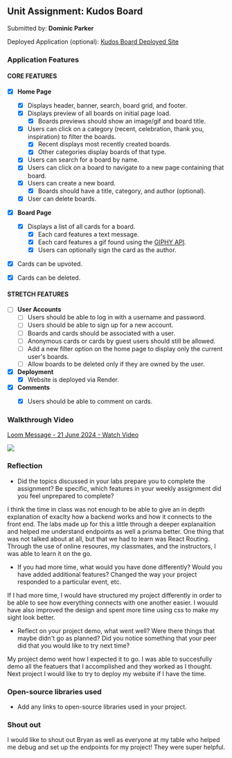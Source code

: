 ## Unit Assignment: Kudos Board

Submitted by: **Dominic Parker**

Deployed Application (optional): [Kudos Board Deployed Site](https://kudos-board-ssrf.onrender.com/#/)

### Application Features

#### CORE FEATURES

- [x] **Home Page**
  - [x] Displays header, banner, search, board grid, and footer.
  - [x] Displays preview of all boards on initial page load.
    - [x] Boards previews should show an image/gif and board title.
  - [x] Users can click on a category (recent, celebration, thank you, inspiration) to filter the boards.
    - [x] Recent displays most recently created boards.
    - [x] Other categories display boards of that type.
  - [x] Users can search for a board by name.
  - [x] Users can click on a board to navigate to a new page containing that board.
  - [x] Users can create a new board.
    - [x] Boards should have a title, category, and author (optional).
  - [x] User can delete boards.
  
- [x] **Board Page**
  - [x] Displays a list of all cards for a board.
    -  [x] Each card features a text message.
    -  [x] Each card features a gif found using the [GIPHY API](https://developers.giphy.com/docs/api/).
    -  [x] Users can optionally sign the card as the author.  
-   [x] Cards can be upvoted.
-   [x] Cards can be deleted.


#### STRETCH FEATURES


- [ ] **User Accounts**
  - [ ] Users should be able to log in with a username and password.
  - [ ] Users should be able to sign up for a new account.
  - [ ]  Boards and cards should be associated with a user.
    - [ ]  Anonymous cards or cards by guest users should still be allowed.
  - [ ] Add a new filter option on the home page to display only the current user's boards.
  - [ ] Allow boards to be deleted only if they are owned by the user.
- [x] **Deployment**
  - [x] Website is deployed via Render.
- [x] **Comments**
  - [x] Users should be able to comment on cards.


### Walkthrough Video


<div>
    <a href="https://www.loom.com/share/5141db408ba5490dbcf936cc576fbd35">
      <p>Loom Message - 21 June 2024 - Watch Video</p>
    </a>
    <a href="https://www.loom.com/share/5141db408ba5490dbcf936cc576fbd35">
      <img style="max-width:300px;" src="https://cdn.loom.com/sessions/thumbnails/5141db408ba5490dbcf936cc576fbd35-with-play.gif">
    </a>
  </div>

### Reflection

* Did the topics discussed in your labs prepare you to complete the assignment? Be specific, which features in your weekly assignment did you feel unprepared to complete?

I think the time in class was not enough to be able to give an in depth explanation of exaclty how a backend works and how it connects to the front end. The labs made up for this a little through a deeper explanaition and helped me understand endpoints as well a prisma better. One thing that was not talked about at all, but that we had to learn was React Routing. Through the use of online resoures, my classmates, and the instructors, I was able to learn it on the go.

* If you had more time, what would you have done differently? Would you have added additional features? Changed the way your project responded to a particular event, etc.
  
If I had more time, I would have structured my project differently in order to be able to see how everything connects with one another easier. I wouuld have also improved the design and spent more time using css to make my sight look better.

* Reflect on your project demo, what went well? Were there things that maybe didn't go as planned? Did you notice something that your peer did that you would like to try next time?

My project demo went how I expected it to go. I was able to succesfully demo all the featuers that I accomplished and they worked as I thought. Next project I would like to try to deploy my website if I have the time.

### Open-source libraries used

- Add any links to open-source libraries used in your project.

### Shout out

I would like to shout out Bryan as well as everyone at my table who helped me debug and set up the endpoints for my project! They were super helpful.
